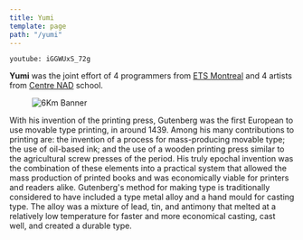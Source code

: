 ```yaml
---
title: Yumi
template: page
path: "/yumi"
---
```


`youtube: iGGWUxS_72g`

**Yumi** was the joint effort of 4 programmers from [ETS Montreal](https://etsmtl.ca) and 4 artists from [Centre NAD](https://nad.ca) school.

<figure class="float-right">
	<img src="/media/yumi_room.png" alt="6Km Banner">
	<figcaption></figcaption>
</figure>

With his invention of the printing press, Gutenberg was the first European to use movable type printing, in around 1439. Among his many contributions to printing are: the invention of a process for mass-producing movable type; the use of oil-based ink; and the use of a wooden printing press similar to the agricultural screw presses of the period. His truly epochal invention was the combination of these elements into a practical system that allowed the mass production of printed books and was economically viable for printers and readers alike. Gutenberg's method for making type is traditionally considered to have included a type metal alloy and a hand mould for casting type. The alloy was a mixture of lead, tin, and antimony that melted at a relatively low temperature for faster and more economical casting, cast well, and created a durable type.